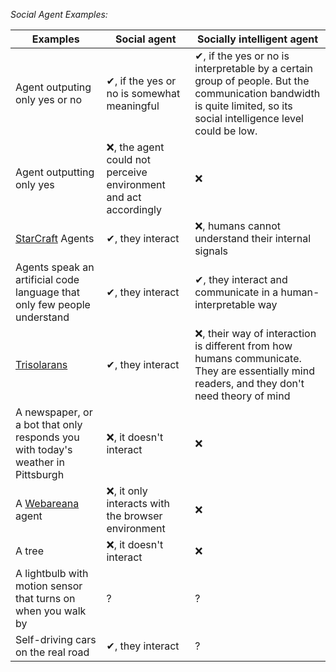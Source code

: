 <i>Social Agent Examples:</i>

| Examples    | Social agent | Socially intelligent agent |
| -------- | ------- |  ------- |
| Agent outputing only yes or no | ✔, if the yes or no is somewhat meaningful  | ✔, if the yes or no is interpretable by a certain group of people. But the communication bandwidth is quite limited, so its social intelligence level could be low. |
| Agent outputting only yes | ❌, the agent could not perceive environment and act accordingly    | ❌ |
| [StarCraft](https://www.nature.com/articles/s41586-019-1724-z) Agents    |  ✔, they interact  |❌, humans cannot understand their internal signals |
| Agents speak an artificial code language that only few people understand | ✔, they interact | ✔, they interact and communicate in a human-interpretable way |
| [Trisolarans](https://aliens.fandom.com/wiki/Trisolaran) | ✔, they interact | ❌, their way of interaction is different from how humans communicate. They are essentially mind readers, and they don't need theory of mind |
| A newspaper, or a bot that only responds you with today's weather in Pittsburgh | ❌, it doesn't interact | ❌ |
| A [Webareana](https://webarena.dev/) agent | ❌, it only interacts with the browser environment | ❌ |
| A tree | ❌, it doesn't interact | ❌ |
| A lightbulb with motion sensor that turns on when you walk by | ? | ? |
| Self-driving cars on the real road | ✔, they interact |?|